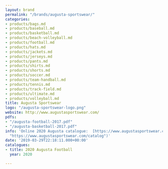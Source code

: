 ```yaml
---
layout: brand
permalink: "/brands/augusta-sportswear/"
categories:
- products/bags.md
- products/baseball.md
- products/basketball.md
- products/beach-volleyball.md
- products/football.md
- products/hats.md
- products/jackets.md
- products/jerseys.md
- products/pants.md
- products/shirts.md
- products/shorts.md
- products/soccer.md
- products/team-handball.md
- products/tennis.md
- products/track-field.md
- products/ultimate.md
- products/volleyball.md
title: Augusta Sportswear
logo: "/augusta-sportswear-logo.png"
website: http://www.augustasportswear.com/
pdfs:
- "/augusta-football-2017.pdf"
- "/augusta-basketball-2017.pdf"
info: 'Online 2020 Augusta catalogue:  [https://www.augustasportswear.com/catalog](https://www.augustasportswear.com/catalog
  "https://www.augustasportswear.com/catalog")'
date: '2019-03-29T22:18:11.000+00:00'
catalogues:
- title: 2020 Augusta Football
  year: 2020

---
```

